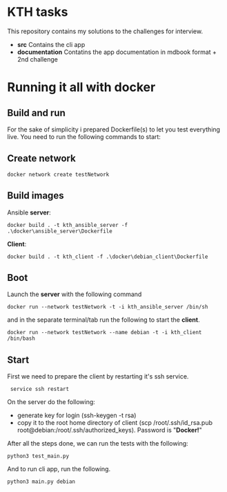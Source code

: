 # KTH tasks

This repository contains my solutions to the challenges for interview.

*   **src** Contains the cli app
*   **documentation** Contatins the app documentation in mdbook format + 2nd challenge


# Running it all with docker

## Build and run

For the sake of simplicity i prepared Dockerfile(s) to let you test everything live. You need to run the following commands to start:

## Create network

    docker network create testNetwork

## Build images

Ansible **server**:

    docker build . -t kth_ansible_server -f .\docker\ansible_server\Dockerfile

**Client**:

    docker build . -t kth_client -f .\docker\debian_client\Dockerfile 


## Boot
Launch the **server** with the following command

    docker run --network testNetwork -t -i kth_ansible_server /bin/sh

and in the separate terminal/tab run the following to start the **client**.

    docker run --network testNetwork --name debian -t -i kth_client /bin/bash


## Start

First we need to prepare the client by restarting it's ssh service.

     service ssh restart

On the server do the following:

* generate key for login (ssh-keygen -t rsa)
* copy it to the root home directory of client (scp /root/.ssh/id_rsa.pub root@debian:/root/.ssh/authorized_keys). Password is "**Docker!**"

After all the steps done, we can run the tests with the following:

    python3 test_main.py

And to run cli app, run the following.

    python3 main.py debian
